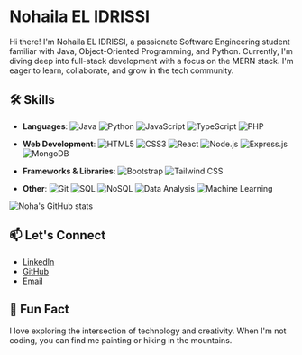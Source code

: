 # Nohaila EL IDRISSI

Hi there! I'm Nohaila EL IDRISSI, a passionate Software Engineering student familiar with Java, Object-Oriented Programming, and Python. Currently, I'm diving deep into full-stack development with a focus on the MERN stack. I'm eager to learn, collaborate, and grow in the tech community.

## 🛠️ Skills

- **Languages**: 
  ![Java](https://img.shields.io/badge/Java-%23ED8B00.svg?style=for-the-badge&logo=java&logoColor=white)
  ![Python](https://img.shields.io/badge/Python-%2314354C.svg?style=for-the-badge&logo=python&logoColor=white)
  ![JavaScript](https://img.shields.io/badge/JavaScript-%23323330.svg?style=for-the-badge&logo=javascript&logoColor=%23F7DF1E)
  ![TypeScript](https://img.shields.io/badge/TypeScript-%23007ACC.svg?style=for-the-badge&logo=typescript&logoColor=white)
  ![PHP](https://img.shields.io/badge/PHP-%23777BB4.svg?style=for-the-badge&logo=php&logoColor=white)

- **Web Development**: 
  ![HTML5](https://img.shields.io/badge/HTML5-%23E34F26.svg?style=for-the-badge&logo=html5&logoColor=white)
  ![CSS3](https://img.shields.io/badge/CSS3-%231572B6.svg?style=for-the-badge&logo=css3&logoColor=white)
  ![React](https://img.shields.io/badge/React-%2320232a.svg?style=for-the-badge&logo=react&logoColor=%2361DAFB)
  ![Node.js](https://img.shields.io/badge/Node.js-%2343853D.svg?style=for-the-badge&logo=node.js&logoColor=white)
  ![Express.js](https://img.shields.io/badge/Express.js-%23404d59.svg?style=for-the-badge&logo=express&logoColor=%2361DAFB)
  ![MongoDB](https://img.shields.io/badge/MongoDB-%2347A248.svg?style=for-the-badge&logo=mongodb&logoColor=white)

- **Frameworks & Libraries**:
  ![Bootstrap](https://img.shields.io/badge/Bootstrap-%23563D7C.svg?style=for-the-badge&logo=bootstrap&logoColor=white)
  ![Tailwind CSS](https://img.shields.io/badge/Tailwind%20CSS-%2306B6D4.svg?style=for-the-badge&logo=tailwind-css&logoColor=white)

- **Other**: 
  ![Git](https://img.shields.io/badge/Git-%23F05033.svg?style=for-the-badge&logo=git&logoColor=white)
  ![SQL](https://img.shields.io/badge/SQL-%234169E1.svg?style=for-the-badge&logo=postgresql&logoColor=white)
  ![NoSQL](https://img.shields.io/badge/NoSQL-%23000000.svg?style=for-the-badge&logo=nosql&logoColor=white)
  ![Data Analysis](https://img.shields.io/badge/Data%20Analysis-%234A90E2.svg?style=for-the-badge&logo=python&logoColor=white)
  ![Machine Learning](https://img.shields.io/badge/Machine%20Learning-%2300C7B7.svg?style=for-the-badge&logo=scikit-learn&logoColor=white)


![Noha's GitHub stats](https://github-readme-stats.vercel.app/api?username=aliahon&show_icons=true&theme=radical)

  ## 📫 Let's Connect

- [LinkedIn](https://www.linkedin.com/in/nohaila-el-idrissi-8b745624b/)
- [GitHub](https://github.com/aliahon)
- [Email](nohaila09el@gmail.com)

## 🎯 Fun Fact

I love exploring the intersection of technology and creativity. When I'm not coding, you can find me painting or hiking in the mountains.

